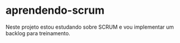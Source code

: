 # aprendendo-scrum
Neste projeto estou estudando sobre SCRUM e vou implementar um backlog para treinamento.
